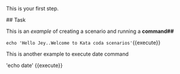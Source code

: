 This is your first step.

## Task

This is an _example_ of creating a scenario and running a **command##**

`echo 'Hello Jey..Welcome to Kata coda scenarios'`{{execute}}

This is another example to execute date command

 'echo date' {{execute}}
